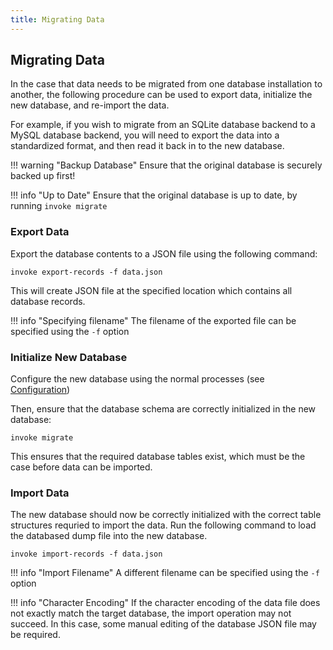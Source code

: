 ```yaml
---
title: Migrating Data
---
```


## Migrating Data

In the case that data needs to be migrated from one database installation to another, the following procedure can be used to export data, initialize the new database, and re-import the data.

For example, if you wish to migrate from an SQLite database backend to a MySQL database backend, you will need to export the data into a standardized format, and then read it back in to the new database.

!!! warning "Backup Database"
	Ensure that the original database is securely backed up first!

!!! info "Up to Date"
    Ensure that the original database is up to date, by running `invoke migrate`

### Export Data

Export the database contents to a JSON file using the following command:

```
invoke export-records -f data.json
```

This will create JSON file at the specified location which contains all database records.

!!! info "Specifying filename"
    The filename of the exported file can be specified using the `-f` option

### Initialize New Database

Configure the new database using the normal processes (see [Configuration](../config))

Then, ensure that the database schema are correctly initialized in the new database:

```
invoke migrate
```

This ensures that the required database tables exist, which must be the case before data can be imported.

### Import Data

The new database should now be correctly initialized with the correct table structures requried to import the data. Run the following command to load the databased dump file into the new database.

```
invoke import-records -f data.json
```

!!! info "Import Filename"
    A different filename can be specified using the `-f` option 

!!! info "Character Encoding"
	If the character encoding of the data file does not exactly match the target database, the import operation may not succeed. In this case, some manual editing of the database JSON file may be required.
